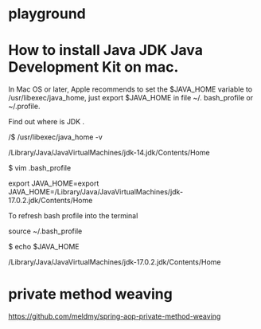 # playground

# How to install Java JDK Java Development Kit on mac.
In Mac OS or later, Apple recommends to set the $JAVA_HOME variable to /usr/libexec/java_home, 
just export $JAVA_HOME in file ~/. bash_profile or ~/.profile.

Find out where is JDK <version number>.




/$ /usr/libexec/java_home -v<version number>
  
/Library/Java/JavaVirtualMachines/jdk-14.jdk/Contents/Home

$ vim .bash_profile
  
export JAVA_HOME=export JAVA_HOME=/Library/Java/JavaVirtualMachines/jdk-17.0.2.jdk/Contents/Home

To refresh bash profile into the terminal  

  source ~/.bash_profile    

$ echo $JAVA_HOME
  
/Library/Java/JavaVirtualMachines/jdk-17.0.2.jdk/Contents/Home
  
  # private method weaving
  https://github.com/meldmy/spring-aop-private-method-weaving
